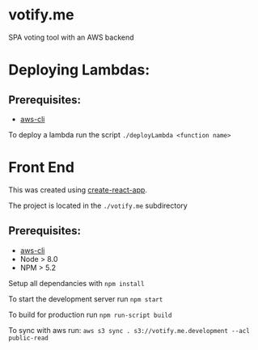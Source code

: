 # votify.me
SPA voting tool with an AWS backend

# Deploying Lambdas:
## Prerequisites:
* [aws-cli](https://aws.amazon.com/cli/)

To deploy a lambda run the script `./deployLambda <function name>`
# Front End
This was created using [create-react-app](https://facebook.github.io/create-react-app/).

The project is located in the `./votify.me` subdirectory
## Prerequisites:
* [aws-cli](https://aws.amazon.com/cli/)
* Node > 8.0
* NPM > 5.2

Setup all dependancies with `npm install`

To start the development server run `npm start`

To build for production run `npm run-script build`

To sync with aws run: `aws s3 sync . s3://votify.me.development --acl public-read`

